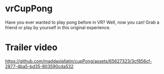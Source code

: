 
# vrCupPong

Have you ever wanted to play pong before in VR? Well, now you can! Grab a friend or play by yourself in this original experience.

# Trailer video




https://github.com/maddaxlallatin/cupPong/assets/65627323/3cf856cf-2877-4ba5-bd35-803590cda532


